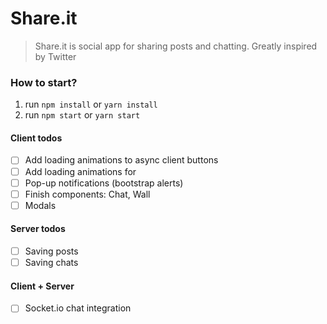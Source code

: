 # Share.it
> Share.it is social app for sharing posts and chatting. Greatly inspired by Twitter


### How to start?
1. run `npm install` or `yarn install`
1. run `npm start` or `yarn start`


#### Client todos
- [ ] Add loading animations to async client buttons
- [ ] Add loading animations for 
- [ ] Pop-up notifications (bootstrap alerts)
- [ ] Finish components: Chat, Wall
- [ ] Modals

#### Server todos
- [ ] Saving posts
- [ ] Saving chats

#### Client + Server
- [ ] Socket.io chat integration
